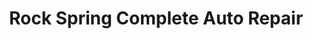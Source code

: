 ---
title: "Rock Spring Complete Auto Repair"
url: /bel-air/rock-spring-complete-auto-repair/
shop: Autowerkstatt
---